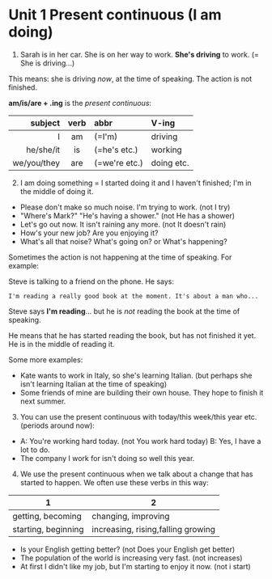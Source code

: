 # Unit 1 Present continuous (I am doing)

1. Sarah is in her car. She is on her way to work. **She's driving** to work. (= She is driving...)

This means: she is driving _now_, at the time of speaking. The action is not finished.

**am/is/are + .ing** is the _present continuous_:

|     subject | verb | abbr          | V-ing      |
| ----------: | :--: | :------------ | :--------- |
|           I |  am  | (=I'm)        | driving    |
|   he/she/it |  is  | (=he's etc.)  | working    |
| we/you/they | are  | (=we're etc.) | doing etc. |

2. I am doing something = I started doing it and I haven't finished; I'm in the middle of doing it.

- Please don't make so much noise. I'm trying to work. (not I try)
- "Where's Mark?" "He's having a shower." (not He has a shower)
- Let's go out now. It isn't raining any more. (not It doesn't rain)
- How's your new job? Are you enjoying it?
- What's all that noise? What's going on? or What's happening?

Sometimes the action is not happening at the time of speaking. For example:

Steve is talking to a friend on the phone. He says:

    I'm reading a really good book at the moment. It's about a man who...

Steve says **I'm reading**... but he is _not_ reading the book at the time of speaking.

He means that he has started reading the book, but has not finished it yet. He is in the middle of reading it.

Some more examples:

- Kate wants to work in Italy, so she's learning Italian. (but perhaps she isn't learning Italian at the time of speaking)
- Some friends of mine are building their own house. They hope to finish it next summer.

3. You can use the present continuous with today/this week/this year etc. (periods around now):

- A: You're working hard today. (not You work hard today) B: Yes, I have a lot to do.
- The company I work for isn't doing so well this year.

4. We use the present continuous when we talk about a change that has started to happen. We often use these verbs in this way:

| 1                   | 2                                  |
| ------------------- | ---------------------------------- |
| getting, becoming   | changing, improving                |
| starting, beginning | increasing, rising,falling growing |

- Is your English getting better? (not Does your English get better)
- The population of the world is increasing very fast. (not increases)
- At first I didn't like my job, but I'm starting to enjoy it now. (not i start)
